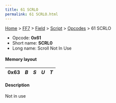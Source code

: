 ```yaml
---
title: 61 SCRLO
permalink: 61 SCRLO.html
---
```


[Home](../../../../Main%20Page.md) > [FF7](../../../../FF7.md) > [Field](../../../Field.md) > [Script](../../Script.md) > [Opcodes](../Opcodes.md) > 61 SCRLO

-   Opcode: **0x61**
-   Short name: **SCRL0**
-   Long name: Scroll Not In Use

#### Memory layout

| 0x63 | *B* | *S* | *U* | *T* |
|------|-----|-----|-----|-----|

#### Description

Not in use
